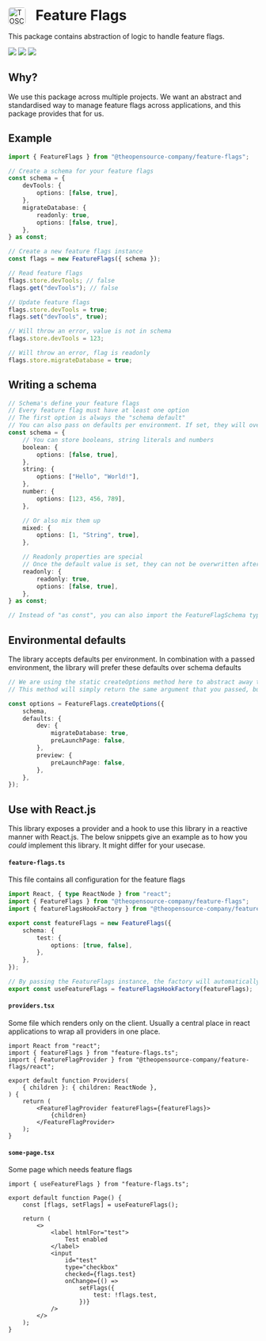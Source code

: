 <div style="display: flex; align-items: center; gap: 20px; margin: 15px 0px;">
    <img alt="TOSC Logo" src="https://avatars.githubusercontent.com/u/110784955?s=48&v=4" style="border-radius: 5px;" width=35 height=35 />
    <h1 style=" border: none; padding: 0px; margin: 0px; margin-bottom: 2px;">Feature Flags</h1>
</div>

This package contains abstraction of logic to handle feature flags.

[![](https://img.shields.io/badge/license-Apache_License_2.0-00bfff.svg?style=flat-square)](https://github.com/theopensource-company/feature-flags)
[![](https://img.shields.io/npm/v/@theopensource-company/feature-flags?style=flat-square)](https://www.npmjs.com/package/@theopensource-company/feature-flags)
[![](https://img.shields.io/npm/v/@theopensource-company/feature-flags?style=flat-square&label=deno)](https://deno.land/x/featureflags)

## Why?

We use this package across multiple projects. We want an abstract and
standardised way to manage feature flags across applications, and this package
provides that for us.

## Example

```typescript
import { FeatureFlags } from "@theopensource-company/feature-flags";

// Create a schema for your feature flags
const schema = {
    devTools: {
        options: [false, true],
    },
    migrateDatabase: {
        readonly: true,
        options: [false, true],
    },
} as const;

// Create a new feature flags instance
const flags = new FeatureFlags({ schema });

// Read feature flags
flags.store.devTools; // false
flags.get("devTools"); // false

// Update feature flags
flags.store.devTools = true;
flags.set("devTools", true);

// Will throw an error, value is not in schema
flags.store.devTools = 123;

// Will throw an error, flag is readonly
flags.store.migrateDatabase = true;
```

## Writing a schema

```typescript
// Schema's define your feature flags
// Every feature flag must have at least one option
// The first option is always the "schema default"
// You can also pass on defaults per environment. If set, they will overwrite schema defaults
const schema = {
    // You can store booleans, string literals and numbers
    boolean: {
        options: [false, true],
    },
    string: {
        options: ["Hello", "World!"],
    },
    number: {
        options: [123, 456, 789],
    },

    // Or also mix them up
    mixed: {
        options: [1, "String", true],
    },

    // Readonly properties are special
    // Once the default value is set, they can not be overwritten afterwards
    readonly: {
        readonly: true,
        options: [false, true],
    },
} as const;

// Instead of "as const", you can also import the FeatureFlagSchema type and use the satisfied keyword
```

## Environmental defaults

The library accepts defaults per environment. In combination with a passed
environment, the library will prefer these defaults over schema defaults

```typescript
// We are using the static createOptions method here to abstract away the environment that we will need to set.
// This method will simply return the same argument that you passed, but adds the benefit that you can easily type your schema and defaults while being able to reuse them.

const options = FeatureFlags.createOptions({
    schema,
    defaults: {
        dev: {
            migrateDatabase: true,
            preLaunchPage: false,
        },
        preview: {
            preLaunchPage: false,
        },
    },
});
```

## Use with React.js

This library exposes a provider and a hook to use this library in a reactive
manner with React.js. The below snippets give an example as to how you _could_
implement this library. It might differ for your usecase.

#### `feature-flags.ts`

This file contains all configuration for the feature flags

```ts
import React, { type ReactNode } from "react";
import { FeatureFlags } from "@theopensource-company/feature-flags";
import { featureFlagsHookFactory } from "@theopensource-company/feature-flags/react";

export const featureFlags = new FeatureFlags({
    schema: {
        test: {
            options: [true, false],
        },
    },
});

// By passing the FeatureFlags instance, the factory will automatically inherit types from the schema.
export const useFeatureFlags = featureFlagsHookFactory(featureFlags);
```

#### `providers.tsx`

Some file which renders only on the client. Usually a central place in react
applications to wrap all providers in one place.

```tsx
import React from "react";
import { featureFlags } from "feature-flags.ts";
import { FeatureFlagProvider } from "@theopensource-company/feature-flags/react";

export default function Providers(
    { children }: { children: ReactNode },
) {
    return (
        <FeatureFlagProvider featureFlags={featureFlags}>
            {children}
        </FeatureFlagProvider>
    );
}
```

#### `some-page.tsx`

Some page which needs feature flags

```tsx
import { useFeatureFlags } from "feature-flags.ts";

export default function Page() {
    const [flags, setFlags] = useFeatureFlags();

    return (
        <>
            <label htmlFor="test">
                Test enabled
            </label>
            <input
                id="test"
                type="checkbox"
                checked={flags.test}
                onChange={() =>
                    setFlags({
                        test: !flags.test,
                    })}
            />
        </>
    );
}
```
